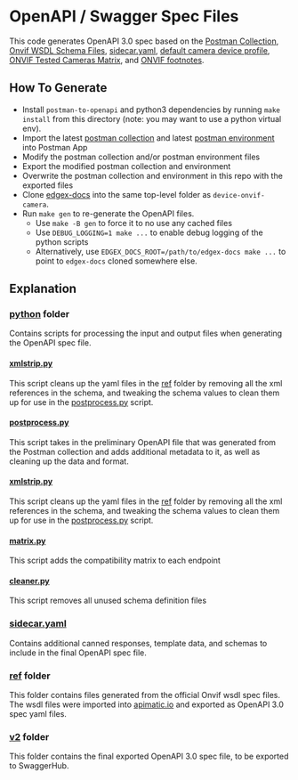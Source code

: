 # OpenAPI / Swagger Spec Files
This code generates OpenAPI 3.0 spec based on the [Postman Collection](../postman/device-onvif-camera.postman_collection.json), 
[Onvif WSDL Schema Files](./ref), [sidecar.yaml](sidecar.yaml), [default camera device profile](../../cmd/res/profiles/camera.yaml),
[ONVIF Tested Cameras Matrix](https://docs.edgexfoundry.org/3.0/microservices/device/supported/device-onvif-camera/supplementary-info/ONVIF-protocol/#tested-onvif-cameras), and [ONVIF footnotes](https://docs.edgexfoundry.org/3.0/microservices/device/supported/device-onvif-camera/supplementary-info/onvif-footnotes/).

## How To Generate
- Install `postman-to-openapi` and python3 dependencies by running `make install` from this directory (note: you may want to use a python virtual env).
- Import the latest [postman collection][collection] and latest [postman environment][env] into Postman App
- Modify the postman collection and/or postman environment files
- Export the modified postman collection and environment
- Overwrite the postman collection and environment in this repo with the exported files
- Clone [edgex-docs](https://github.com/edgexfoundry/edgex-docs) into the same top-level folder as `device-onvif-camera`.
- Run `make gen` to re-generate the OpenAPI files.
  - Use `make -B gen` to force it to no use any cached files
  - Use `DEBUG_LOGGING=1 make ...` to enable debug logging of the python scripts
  - Alternatively, use `EDGEX_DOCS_ROOT=/path/to/edgex-docs make ...` to point to `edgex-docs` cloned somewhere else.

[collection]: ../postman/device-onvif-camera.postman_collection.json
[env]: ../postman/device-onvif-camera.postman_environment.json

## Explanation
### [python](python) folder
Contains scripts for processing the input and output files when
generating the OpenAPI spec file.

#### [xmlstrip.py](python/xmlstrip.py)
This script cleans up the yaml files in the [ref](ref) folder by removing all the xml 
references in the schema, and tweaking the schema values to clean them up for use in 
the [postprocess.py](python/postprocess.py) script.

#### [postprocess.py](python/postprocess.py)
This script takes in the preliminary OpenAPI file that was generated from the Postman collection
and adds additional metadata to it, as well as cleaning up the data and format.

#### [xmlstrip.py](python/xmlstrip.py)
This script cleans up the yaml files in the [ref](ref) folder by removing all the xml
references in the schema, and tweaking the schema values to clean them up for use in
the [postprocess.py](python/postprocess.py) script.

#### [matrix.py](python/matrix.py)
This script adds the compatibility matrix to each endpoint

#### [cleaner.py](python/cleaner.py)
This script removes all unused schema definition files

### [sidecar.yaml](sidecar.yaml)
Contains additional canned responses, template data, and schemas to include in the final OpenAPI spec file.

### [ref](ref) folder
This folder contains files generated from the official Onvif wsdl
spec files. The wsdl files were imported into [apimatic.io](https://apimatic.io)
and exported as OpenAPI 3.0 spec yaml files.

### [v2](v2) folder
This folder contains the final exported OpenAPI 3.0 spec file, to be
exported to SwaggerHub.
